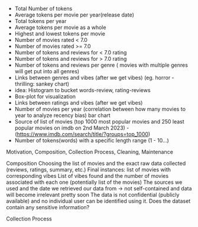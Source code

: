 - Total Number of tokens
- Average tokens per movie per year(release date)
- Total tokens per year
- Average tokens per movie as a whole
- Highest and lowest tokens per movie
- Number of movies rated < 7.0
- Number of movies rated >= 7.0
- Number of tokens and reviews for < 7.0 rating
- Number of tokens and reviews for > 7.0 rating
- Number of tokens and reviews per genre ( movies with multiple genres will get put into  all genres)
- Links between genres and vibes (after we get vibes) (eg. horror - thrilling: sankey chart)
- idea: Histogram to bucket words-review, rating-reviews
- Box-plot for visualization
- Links between ratings and vibes (after we get vibes)
- Number of movies per year (correlation between how many movies to year to analyze recency bias) bar chart
- Source of list of movies (top 1000 most popular movies and 250 least popular movies on imdb on 2nd March 2023) - (https://www.imdb.com/search/title/?groups=top_1000)
- Number of tokens(words) with a specific length range (1 - 10…)




Motivation, Composition, Collection Process, Cleaning, Maintenance

Composition
Choosing the list of movies and the exact raw data collected (reviews, ratings, summary, etc.)
Final instances: list of movies with corresponding vibes
List of vibes found and the number of movies associated with each one (potentially list of the movies)
The sources we used and the date we retrieved our data from → not self-contained and data will become irrelevant pretty soon
The data is not confidential (publicly available) and no individual user can be identified using it.
Does the dataset contain any sensitive information?

Collection Process

